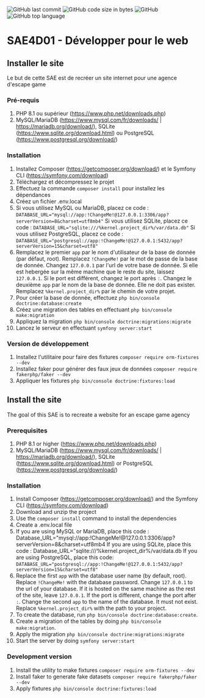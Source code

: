 ![GitHub last commit](https://img.shields.io/github/last-commit/thibaultdelgrande/sae401) ![GitHub code size in bytes](https://img.shields.io/github/languages/code-size/thibaultdelgrande/sae401) ![GitHub](https://img.shields.io/github/license/thibaultdelgrande/sae401) ![GitHub top language](https://img.shields.io/github/languages/top/thibaultdelgrande/sae401)
# SAE4D01 - Développer pour le web

## Installer le site

Le but de cette SAE est de recréer un site internet pour une agence d'escape game

### Pré-requis

1. PHP 8.1 ou supérieur (https://www.php.net/downloads.php) 
2. MySQL/MariaDB (https://www.mysql.com/fr/downloads/ | https://mariadb.org/download/), SQLite (https://www.sqlite.org/download.html) ou PostgreSQL (https://www.postgresql.org/download/)

### Installation

1. Installez Composer (https://getcomposer.org/download/) et le Symfony CLI (https://symfony.com/download)
2. Téléchargez et décompressez le projet
3. Effectuez la commande `composer install` pour installez les dépendances
4. Créez un fichier .env.local
5. Si vous utilisez MySQL ou MariaDB, placez ce code :
`DATABASE_URL="mysql://app:!ChangeMe!@127.0.0.1:3306/app?serverVersion=8&charset=utf8mb4"`
Si vous utilisez SQLite, placez ce code :
`DATABASE_URL="sqlite:///%kernel.project_dir%/var/data.db"`
Si vous utilisez PostgreSQL, placez ce code :
`DATABASE_URL="postgresql://app:!ChangeMe!@127.0.0.1:5432/app?serverVersion=15&charset=utf8"`
6. Remplacez le premier `app` par le nom d'utilisateur de la base de donnée (par défaut, root). Remplacez `!ChangeMe!` par le mot de passe de la base de donnée. Changez `127.0.0.1` par l'url de votre base de donnée. Si elle est hebergée sur la même machine que le reste du site, laissez `127.0.0.1`. Si le port est différent, changez le port après `:`. Changez le deuxième `app` par le nom de la base de donnée. Elle ne doit pas exister. Remplacez `%kernel.project_dir%` par le chemin de votre projet.
7. Pour créer la base de donnée, effectuez `php bin/console doctrine:database:create`
8. Créez une migration des tables en effectuant `php bin/console make:migration`
9. Appliquez la migration `php bin/console doctrine:migrations:migrate`
10. Lancez le serveur en effectuant `symfony server:start`

### Version de développement

1. Installez l'utilitaire pour faire des fixtures `composer require orm-fixtures --dev`
2. Installez faker pour générer des faux jeux de données `composer require fakerphp/faker --dev`
3. Appliquer les fixtures `php bin/console doctrine:fixtures:load`

## Install the site

The goal of this SAE is to recreate a website for an escape game agency

### Prerequisites

1. PHP 8.1 or higher (https://www.php.net/downloads.php) 
2. MySQL/MariaDB (https://www.mysql.com/fr/downloads/ | https://mariadb.org/download/), SQLite (https://www.sqlite.org/download.html) or PostgreSQL (https://www.postgresql.org/download/)

### Installation

1. Install Composer (https://getcomposer.org/download/) and the Symfony CLI (https://symfony.com/download)
2. Download and unzip the project
3. Use the `composer install` command to install the dependencies
4. Create a .env.local file
5. If you are using MySQL or MariaDB, place this code :
Database_URL="mysql://app:!ChangeMe!@127.0.0.1:3306/app?serverVersion=8&charset=utf8mb4
If you are using SQLite, place this code :
Database_URL="sqlite:///%kernel.project_dir%/var/data.db
If you are using PostgreSQL, place this code:
`DATABASE_URL="postgresql://app:!ChangeMe!@127.0.0.1:5432/app?serverVersion=15&charset=utf8"`
6. Replace the first `app` with the database user name (by default, root). Replace `!ChangeMe!` with the database password. Change `127.0.0.1` to the url of your database. If it is hosted on the same machine as the rest of the site, leave `127.0.0.1`. If the port is different, change the port after `:`. Change the second `app` to the name of the database. It must not exist. Replace `%kernel.project_dir%` with the path to your project.
7. To create the database, run `php bin/console doctrine:database:create`.
8. Create a migration of the tables by doing `php bin/console make:migration`.
9. Apply the migration `php bin/console doctrine:migrations:migrate`
10. Start the server by doing `symfony server:start`

### Development version

1. Install the utility to make fixtures `composer require orm-fixtures --dev`
2. Install faker to generate fake datasets `composer require fakerphp/faker --dev`
3. Apply fixtures `php bin/console doctrine:fixtures:load`

